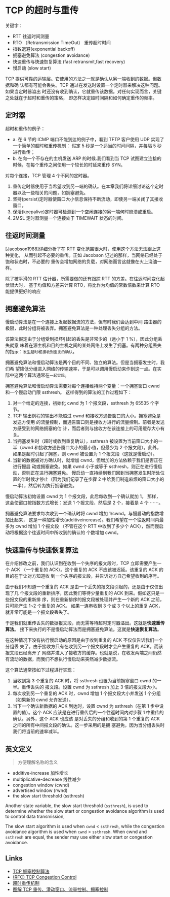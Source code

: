 # TCP 的超时与重传

关键字：

- RTT 往返时间测量
- RTO （Retransmission TimeOut） 重传超时时间
- 指数退避(exponential backoff)
- 拥塞避免算法 (congestion avoidance)
- 快速重传与快速恢复算法 (fast retransmit,fast recovery)
- 慢启动 (slow start)

TCP 提供可靠的运输层。它使用的方法之一就是确认从另一端收到的数据。但数据和确
认都有可能会丢失。TCP 通过在发送时设置一个定时器来解决这种问题。如果当定时器溢出
时还没有收到确认，它就重传该数据。对任何实现而言，关键之处就在于超时和重传的策略，
即怎样决定超时间隔和如何确定重传的频率。

## 定时器

超时和重传的例子：

- a. 在 6 节的 ICMP 端口不能到达的例子中，看到 TFTP 客户使用 UDP 实现了一个简单的超时和重传机制：
  假定 5 秒是一个适当的时间间隔，并每隔 5 秒进行重传；
- b. 在向一个不存在的主机发送 ARP 的时候.我们看到当 TCP 试图建立连接的时候，在每个重传之间使用一个较长的时延来重传 SYN。

对每个连接，TCP 管理 4 个不同的定时器。

1. 重传定时器使用于当希望收到另一端的确认。在本章我们将详细讨论这个定时器以及一些相关的问题，如拥塞避免。
2. 坚持(persist)定时器使窗口大小信息保持不断流动，即使另一端关闭了其接收窗口。
3. 保活(keepalive)定时器可检测到一个空闲连接的另一端何时崩溃或重启。
4. 2MSL 定时器测量一个连接处于 TIMEWAIT 状态的时间。

## 往返时间测量

[Jacobson1988]详细分析了在 RTT 变化范围很大时，使用这个方法无法跟上这种变化，
从而引起不必要的重传。正如 Jacobson 记述的那样，当网络已经处于饱和状态时，不必要的
重传会增加网络的负载，对网络而言这就像在火上浇油一样。

除了被平滑的 RTT 估计器，所需要做的还有跟踪 RTT 的方差。在往返时间变化起伏很大时，
基于均值和方差来计算 RTO，将比作为均值的常数倍数来计算 RTO 能提供更好的响应

## 拥塞避免算法

慢启动算法是在一个连接上发起数据流的方法，但有时我们会达到中间
路由器的极限，此时分组将被丢弃。拥塞避免算法是一种处理丢失分组的方法。

该算法假定由于分组受到损坏引起的丢失是非常少的（远小于 1 %），因此分组丢失就意
味着在源主机和目的主机之间的某处网络上发生了拥塞。有两种分组丢失的指示：`发生超时`和`接收到重复的确认`。

拥塞避免算法和慢启动算法是两个目的不同、独立的算法。但是当拥塞发生时，我们希
望降低分组进入网络的传输速率，于是可以调用慢启动来作到这一点。在实际中这两个算法通常在`一起实现`。

拥塞避免算法和慢启动算法需要对每个连接维持两个变量：一个拥塞窗口 cwnd 和一个慢启动门限 ssthresh。
这样得到的算法的工作过程如下：

1. 对一个给定的连接，初始化 cwnd 为 1 个报文段，ssthresh 为 65535 个字节。
2. TCP 输出例程的输出不能超过 cwnd 和接收方通告窗口的大小。拥塞避免是发送方使用
   的流量控制，而通告窗口则是接收方进行的流量控制。前者是发送方感受到的网络拥塞的估
   计，而后者则与接收方在该连接上的可用缓存大小有关。
3. 当拥塞发生时（超时或收到重复确认），ssthresh 被设置为当前窗口大小的一半（cwnd
   和接收方通告窗口大小的最小值，但最少为 2 个报文段）。此外，如果是超时引起了拥塞，则
   cwnd 被设置为 1 个报文段（这就是慢启动）。
4. 当新的数据被对方确认时，就增加 cwnd，但增加的方法依赖于我们是否正在进行慢启
   动或拥塞避免。如果 cwnd 小于或等于 ssthresh，则正在进行慢启动，否则正在进行拥塞避免。
   慢启动一直持续到我们回到当拥塞发生时所处位置的半时候才停止（因为我们记录了在步骤 2
   中给我们制造麻烦的窗口大小的一半），然后转为执行拥塞避免。

慢启动算法初始设置 cwnd 为 1 个报文段，此后每收到一个确认就加 1。
那样，这会使窗口按指数方式增长：发送 1 个报文段，然后是 2 个，接着是 4 个 ⋯⋯。

拥塞避免算法要求每次收到一个确认时将 cwnd 增加 1/cwnd。与慢启动的指数增加比起来，
这是一种加性增长(additiveincrease)。我们希望在一个往返时间内最多为 cwnd 增加 1 个报文段
（不管在这个 RTT 中收到了多少个 ACK），然而慢启动将根据这个往返时间中所收到的确认的
个数增加 cwnd。

## 快速重传与快速恢复算法

在介绍修改之前，我们认识到在收到一个失序的报文段时，TCP 立即需要产生一个 ACK
（一个重复的 ACK）。这个重复的 ACK 不应该被迟延。该重复的 ACK 的目的在于让对方知道收
到一个失序的报文段，并告诉对方自己希望收到的序号。

由于我们不知道一个重复的 ACK 是由一个丢失的报文段引起的，还是由于仅仅出现了几
个报文段的重新排序，因此我们等待少量重复的 ACK 到来。假如这只是一些报文段的重新排
序，则在重新排序的报文段被处理并产生一个新的 ACK 之前，只可能产生 1~2 个重复的 ACK。
如果一连串收到 3 个或 3 个以上的重复 ACK，就非常可能是一个报文段丢失了。

于是我们就重传丢失的数据报文段，而无需等待超时定时器溢出。这就是**快速重传算法**。
接下来执行的不是慢启动算法而是拥塞避免算法。这就是**快速恢复算法**。

在这种情况下没有执行慢启动的原因是由于收到重复的 ACK 不仅仅告诉我们一个分组丢
失了。由于接收方只有在收到另一个报文段时才会产生重复的 ACK，而该报文段已经离开了
网络并进入了接收方的缓存。也就是说，在收发两端之间仍然有流动的数据，而我们不想执行慢启动来突然减少数据流。

这个算法通常按如下过程进行实现：

1. 当收到第 3 个重复的 ACK 时，将 ssthresh 设置为当前拥塞窗口 cwnd 的一半。重传丢失的
   报文段。设置 cwnd 为 ssthresh 加上 3 倍的报文段大小。
2. 每次收到另一个重复的 ACK 时，cwnd 增加 1 个报文段大小并发送 1 个分组（如果新的 cwnd 允许发送）。
3. 当下一个确认新数据的 ACK 到达时，设置 cwnd 为 ssthresh（在第 1 步中设置的值）。这个
   ACK 应该是在进行重传后的一个往返时间内对步骤 1 中重传的确认。另外，这个 ACK 也应该
   是对丢失的分组和收到的第 1 个重复的 ACK 之间的所有中间报文段的确认。这一步采用的是拥
   塞避免，因为当分组丢失时我们将当前的速率减半。

## 英文定义

> 方便理解名称的含义

- additive-increase 加性增长
- multiplicative-decrease 线性减少
- congestion window (cwnd)
- advertised window (rwnd)
- the slow start threshold (ssthresh)

Another state variable, the slow start threshold (`ssthresh`), is used
to determine whether the slow start or congestion avoidance algorithm
is used to control data transmission,

The slow start algorithm is used when `cwnd` < `ssthresh`, while the
congestion avoidance algorithm is used when `cwnd` > `ssthresh`. When
cwnd and `ssthresh` are equal, the sender may use either slow start or
congestion avoidance.

## Links

- [TCP 拥塞控制算法](https://zhuanlan.zhihu.com/p/59656144)
- [(RFC) TCP Congestion Control](https://datatracker.ietf.org/doc/html/rfc5681)
- [超时重传机制](https://www.cnblogs.com/-wenli/p/13080675.html)
- [图解 TCP 重传、滑动窗口、流量控制、拥塞控制](https://www.cnblogs.com/xiaolincoding/p/12732052.html)
